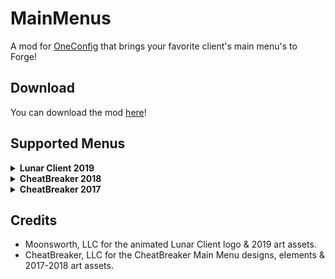 # MainMenus
A mod for [OneConfig](https://github.com/Polyfrost/OneConfig) that brings your favorite client's main menu's to Forge!

## Download
You can download the mod [here](https://github.com/Noxiuam/MainMenus/releases/latest)!

## Supported Menus
<details>
  <summary><strong>Lunar Client 2019</strong></summary>

![2023-02-04_20 15 40](https://user-images.githubusercontent.com/96212795/216796584-a3b38fe7-8422-43b7-8f93-e27347adb513.png)
</details>

<details>
  <summary><strong>CheatBreaker 2018</strong></summary>

![2023-02-04_20 16 09](https://user-images.githubusercontent.com/96212795/216796635-c9efd8f0-be6e-412e-ab97-e4149ba6cead.png)

</details>

<details>
  <summary><strong>CheatBreaker 2017</strong></summary>

![2023-02-04_20 15 59](https://user-images.githubusercontent.com/96212795/216796615-82d1daa0-eba1-41be-a2f5-f687ce087df8.png)

</details>

## Credits
- Moonsworth, LLC for the animated Lunar Client logo & 2019 art assets.
- CheatBreaker, LLC for the CheatBreaker Main Menu designs, elements & 2017-2018 art assets.

